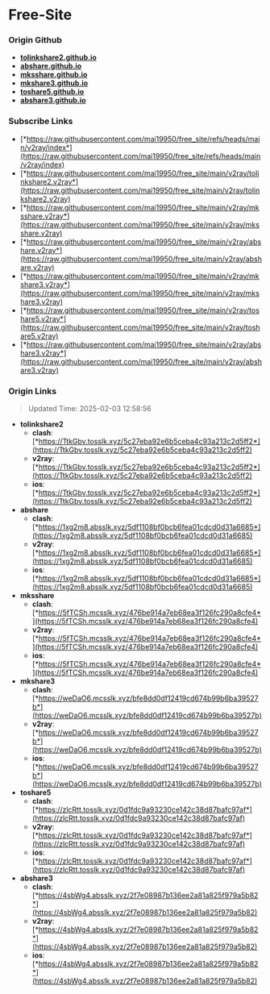 # Free-Site

### Origin Github

- [**tolinkshare2.github.io**](https://github.com/tolinkshare2/tolinkshare2.github.io)
- [**abshare.github.io**](https://github.com/abshare/abshare.github.io)
- [**mksshare.github.io**](https://github.com/mksshare/mksshare.github.io)
- [**mkshare3.github.io**](https://github.com/mkshare3/mkshare3.github.io)
- [**toshare5.github.io**](https://github.com/toshare5/toshare5.github.io)
- [**abshare3.github.io**](https://github.com/abshare3/abshare3.github.io)

### Subscribe Links

- [*https://raw.githubusercontent.com/mai19950/free_site/refs/heads/main/v2ray/index*](https://raw.githubusercontent.com/mai19950/free_site/refs/heads/main/v2ray/index)
- [*https://raw.githubusercontent.com/mai19950/free_site/main/v2ray/tolinkshare2.v2ray*](https://raw.githubusercontent.com/mai19950/free_site/main/v2ray/tolinkshare2.v2ray)
- [*https://raw.githubusercontent.com/mai19950/free_site/main/v2ray/mksshare.v2ray*](https://raw.githubusercontent.com/mai19950/free_site/main/v2ray/mksshare.v2ray)
- [*https://raw.githubusercontent.com/mai19950/free_site/main/v2ray/abshare.v2ray*](https://raw.githubusercontent.com/mai19950/free_site/main/v2ray/abshare.v2ray)
- [*https://raw.githubusercontent.com/mai19950/free_site/main/v2ray/mkshare3.v2ray*](https://raw.githubusercontent.com/mai19950/free_site/main/v2ray/mkshare3.v2ray)
- [*https://raw.githubusercontent.com/mai19950/free_site/main/v2ray/toshare5.v2ray*](https://raw.githubusercontent.com/mai19950/free_site/main/v2ray/toshare5.v2ray)
- [*https://raw.githubusercontent.com/mai19950/free_site/main/v2ray/abshare3.v2ray*](https://raw.githubusercontent.com/mai19950/free_site/main/v2ray/abshare3.v2ray)

### Origin Links

> Updated Time: 2025-02-03 12:58:56

- **tolinkshare2**
  - **clash**: [*https://TtkGbv.tosslk.xyz/5c27eba92e6b5ceba4c93a213c2d5ff2*](https://TtkGbv.tosslk.xyz/5c27eba92e6b5ceba4c93a213c2d5ff2)
  - **v2ray**: [*https://TtkGbv.tosslk.xyz/5c27eba92e6b5ceba4c93a213c2d5ff2*](https://TtkGbv.tosslk.xyz/5c27eba92e6b5ceba4c93a213c2d5ff2)
  - **ios**: [*https://TtkGbv.tosslk.xyz/5c27eba92e6b5ceba4c93a213c2d5ff2*](https://TtkGbv.tosslk.xyz/5c27eba92e6b5ceba4c93a213c2d5ff2)
- **abshare**
  - **clash**: [*https://1xg2m8.absslk.xyz/5df1108bf0bcb6fea01cdcd0d31a6685*](https://1xg2m8.absslk.xyz/5df1108bf0bcb6fea01cdcd0d31a6685)
  - **v2ray**: [*https://1xg2m8.absslk.xyz/5df1108bf0bcb6fea01cdcd0d31a6685*](https://1xg2m8.absslk.xyz/5df1108bf0bcb6fea01cdcd0d31a6685)
  - **ios**: [*https://1xg2m8.absslk.xyz/5df1108bf0bcb6fea01cdcd0d31a6685*](https://1xg2m8.absslk.xyz/5df1108bf0bcb6fea01cdcd0d31a6685)
- **mksshare**
  - **clash**: [*https://5fTCSh.mcsslk.xyz/476be914a7eb68ea3f126fc290a8cfe4*](https://5fTCSh.mcsslk.xyz/476be914a7eb68ea3f126fc290a8cfe4)
  - **v2ray**: [*https://5fTCSh.mcsslk.xyz/476be914a7eb68ea3f126fc290a8cfe4*](https://5fTCSh.mcsslk.xyz/476be914a7eb68ea3f126fc290a8cfe4)
  - **ios**: [*https://5fTCSh.mcsslk.xyz/476be914a7eb68ea3f126fc290a8cfe4*](https://5fTCSh.mcsslk.xyz/476be914a7eb68ea3f126fc290a8cfe4)
- **mkshare3**
  - **clash**: [*https://weDaO6.mcsslk.xyz/bfe8dd0df12419cd674b99b6ba39527b*](https://weDaO6.mcsslk.xyz/bfe8dd0df12419cd674b99b6ba39527b)
  - **v2ray**: [*https://weDaO6.mcsslk.xyz/bfe8dd0df12419cd674b99b6ba39527b*](https://weDaO6.mcsslk.xyz/bfe8dd0df12419cd674b99b6ba39527b)
  - **ios**: [*https://weDaO6.mcsslk.xyz/bfe8dd0df12419cd674b99b6ba39527b*](https://weDaO6.mcsslk.xyz/bfe8dd0df12419cd674b99b6ba39527b)
- **toshare5**
  - **clash**: [*https://zlcRtt.tosslk.xyz/0d1fdc9a93230ce142c38d87bafc97af*](https://zlcRtt.tosslk.xyz/0d1fdc9a93230ce142c38d87bafc97af)
  - **v2ray**: [*https://zlcRtt.tosslk.xyz/0d1fdc9a93230ce142c38d87bafc97af*](https://zlcRtt.tosslk.xyz/0d1fdc9a93230ce142c38d87bafc97af)
  - **ios**: [*https://zlcRtt.tosslk.xyz/0d1fdc9a93230ce142c38d87bafc97af*](https://zlcRtt.tosslk.xyz/0d1fdc9a93230ce142c38d87bafc97af)
- **abshare3**
  - **clash**: [*https://4sbWg4.absslk.xyz/2f7e08987b136ee2a81a825f979a5b82*](https://4sbWg4.absslk.xyz/2f7e08987b136ee2a81a825f979a5b82)
  - **v2ray**: [*https://4sbWg4.absslk.xyz/2f7e08987b136ee2a81a825f979a5b82*](https://4sbWg4.absslk.xyz/2f7e08987b136ee2a81a825f979a5b82)
  - **ios**: [*https://4sbWg4.absslk.xyz/2f7e08987b136ee2a81a825f979a5b82*](https://4sbWg4.absslk.xyz/2f7e08987b136ee2a81a825f979a5b82)
